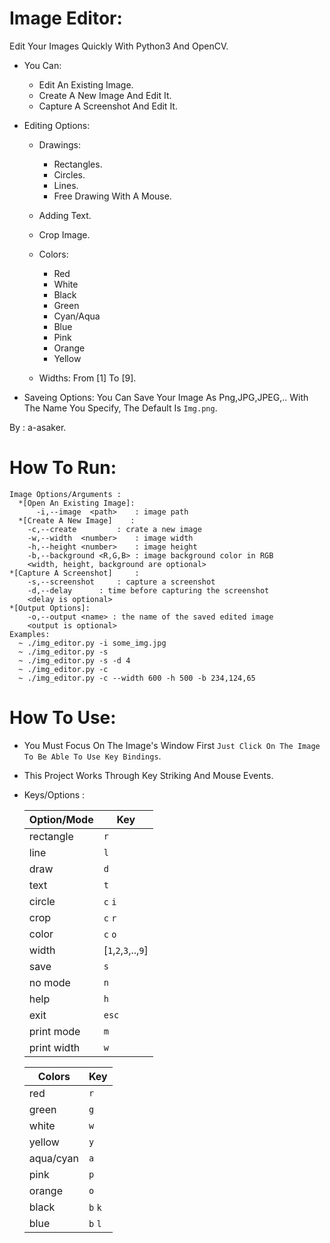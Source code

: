 # Image Editor:

   Edit Your Images Quickly With Python3 And OpenCV.

* You Can: 
     * Edit An Existing Image.
     * Create A New Image And Edit It.
     * Capture A Screenshot And Edit It.

* Editing Options:
        
     * Drawings:
          * Rectangles.
          * Circles.
          * Lines.
          * Free Drawing With A Mouse.
      
     * Adding Text.
     * Crop Image.
     * Colors:
          * Red
          * White
          * Black
          * Green
          * Cyan/Aqua
          * Blue
          * Pink
          * Orange
          * Yellow
     * Widths: From [1] To [9].
* Saveing Options: You Can Save Your Image As Png,JPG,JPEG,.. With The Name You Specify, The Default Is `Img.png`.

By : a-asaker.

# How To Run:

    Image Options/Arguments :
	  *[Open An Existing Image]:
		  -i,--image  <path>	: image path
	  *[Create A New Image]    :
  		-c,--create 		: crate a new image
  		-w,--width  <number>	: image width
  		-h,--height <number>	: image height
  		-b,--background <R,G,B> : image background color in RGB
  		<width, height, background are optional>
  	*[Capture A Screenshot]     :
  		-s,--screenshot		: capture a screenshot
  		-d,--delay		: time before capturing the screenshot
  		<delay is optional>
  	*[Output Options]:
  		-o,--output <name> : the name of the saved edited image
  		<output is optional>
    Examples:
	  ~ ./img_editor.py -i some_img.jpg
	  ~ ./img_editor.py -s
	  ~ ./img_editor.py -s -d 4
	  ~ ./img_editor.py -c
	  ~ ./img_editor.py -c --width 600 -h 500 -b 234,124,65
# How To Use:
* You Must Focus On The Image's Window First `Just Click On The Image To Be Able To Use Key Bindings`.

* This Project Works Through Key Striking And Mouse Events.
  
* Keys/Options : 
     
     Option/Mode| Key
     -----------|-----
     rectangle  | `r`
     line       | `l`
     draw       | `d`
     text       | `t`
     circle 	  | `c` `i`
     crop       | `c` `r`
     color      | `c` `o`
     width      | [`1`,`2`,`3`,..,`9`]
     save       | `s`
     no mode    | `n`
     help       | `h`
     exit       | `esc`
     print mode | `m`
     print width| `w`
     
     Colors | Key
     -------|----
     red    | `r`
     green  | `g`
     white  | `w`
     yellow | `y`
     aqua/cyan| `a`
     pink   | `p`
     orange | `o`
     black  | `b` `k`
     blue   | `b` `l`
     
